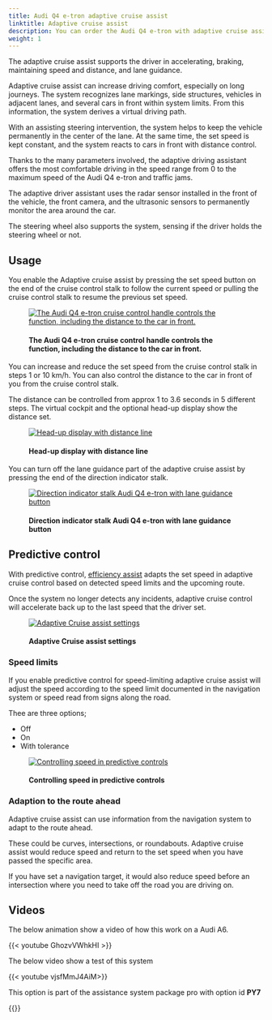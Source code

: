 ```yaml
---
title: Audi Q4 e-tron adaptive cruise assist
linktitle: Adaptive cruise assist
description: You can order the Audi Q4 e-tron with adaptive cruise assist. The adaptive cruise assist combines adaptive cruise control and active lane assist.
weight: 1
---
```

<!-- markdownlint-disable MD033 -->
The adaptive cruise assist supports the driver in accelerating, braking, maintaining speed and distance, and lane guidance.

Adaptive cruise assist can increase driving comfort, especially on long journeys. The system recognizes lane markings, side structures, vehicles in adjacent lanes, and several cars in front within system limits. From this information, the system derives a virtual driving path.

With an assisting steering intervention, the system helps to keep the vehicle permanently in the center of the lane. At the same time, the set speed is kept constant, and the system reacts to cars in front with distance control.

Thanks to the many parameters involved, the adaptive driving assistant offers the most comfortable driving in the speed range from 0 to the maximum speed of the Audi Q4 e-tron and traffic jams.

The adaptive driver assistant uses the radar sensor installed in the front of the vehicle, the front camera, and the ultrasonic sensors to permanently monitor the area around the car.

The steering wheel also supports the system, sensing if the driver holds the steering wheel or not. 

## Usage

You enable the Adaptive cruise assist by pressing the set speed button on the end of the cruise control stalk to follow the current speed or pulling the cruise control stalk to resume the previous set speed.

<figure>
    <a href="https://media.electrichasgoneaudi.net/multimedia/models/q4-e-tron/technology/drivingassistance/adaptivecruisecontrol/cruisecontrol.jpg">
        <img src="https://media.electrichasgoneaudi.net/multimedia/models/q4-e-tron/technology/drivingassistance/adaptivecruisecontrol/cruisecontrols.jpg"
        class="img-fluid" alt="The Audi Q4 e-tron cruise control handle controls the function, including the distance to the car in front."
        title="The Audi Q4 e-tron cruise control handle controls the function, including the distance to the car in front.">
    </a>
    <figcaption><h4>The Audi Q4 e-tron cruise control handle controls the function, including the distance to the car in front.</h4></figcaption>
</figure>

You can increase and reduce the set speed from the cruise control stalk in steps 1 or 10 km/h.
You can also control the distance to the car in front of you from the cruise control stalk.

The distance can be controlled from approx 1 to 3.6 seconds in 5 different steps. The virtual cockpit and the optional head-up display show the distance set.

<figure>
    <a href="https://media.electrichasgoneaudi.net/multimedia/models/q4-e-tron/technology/drivingassistance/adaptivecruiseassist/headupdistance.jpg">
        <img src="https://media.electrichasgoneaudi.net/multimedia/models/q4-e-tron/technology/drivingassistance/adaptivecruiseassist/headupdistances.jpg"
        class="img-fluid" alt="Head-up display with distance line" title="Head-up display with distance line">
    </a>
    <figcaption><h4>Head-up display with distance line</h4></figcaption>
</figure>

You can turn off the lane guidance part of the adaptive cruise assist by pressing the end of the direction indicator stalk.

<figure>
    <a href="https://media.electrichasgoneaudi.net/multimedia/models/q4-e-tron/technology/drivingassistance/activelaneassist/laneassistbutton.jpg">
        <img src="https://media.electrichasgoneaudi.net/multimedia/models/q4-e-tron/technology/drivingassistance/activelaneassist/laneassistbuttons.jpg"
        class="img-fluid" alt="Direction indicator stalk Audi Q4 e-tron with lane guidance button" title="Direction indicator stalk Audi Q4 e-tron with lane guidance button">
    </a>
    <figcaption><h4>Direction indicator stalk Audi Q4 e-tron with lane guidance button</h4></figcaption>
</figure>

## Predictive control

With predictive control, [efficiency assist](../predictiveefficiencyassist/) adapts the set speed in adaptive cruise control based on detected speed limits and the upcoming route.

Once the system no longer detects any incidents, adaptive cruise control will accelerate back up to the last speed that the driver set.

 <figure>
    <a href="https://media.electrichasgoneaudi.net/multimedia/models/q4-e-tron/technology/drivingassistance/adaptivecruiseassist/settings1.jpg">
        <img src="https://media.electrichasgoneaudi.net/multimedia/models/q4-e-tron/technology/drivingassistance/adaptivecruiseassist/settings1s.jpg"
        class="img-fluid" alt="Adaptive Cruise assist settings" title="Adaptive Cruise assist settings">
    </a>
    <figcaption><h4>Adaptive Cruise assist settings</h4></figcaption>
</figure>

### Speed limits

If you enable predictive control for speed-limiting adaptive cruise assist will adjust the speed according to the speed limit documented in the navigation system or speed read from signs along the road.

Thee are three options;

- Off
- On
- With tolerance

 <figure>
    <a href="https://media.electrichasgoneaudi.net/multimedia/models/q4-e-tron/technology/drivingassistance/adaptivecruiseassist/settings2.jpg">
        <img src="https://media.electrichasgoneaudi.net/multimedia/models/q4-e-tron/technology/drivingassistance/adaptivecruiseassist/settings2s.jpg"
        class="img-fluid" alt="Controlling speed in predictive controls" title="Controlling speed in predictive controls">
    </a>
    <figcaption><h4>Controlling speed in predictive controls</h4></figcaption>
</figure>

### Adaption to the route ahead

Adaptive cruise assist can use information from the navigation system to adapt to the route ahead. 

These could be curves, intersections, or roundabouts.
Adaptive cruise assist would reduce speed and return to the set speed when you have passed the specific area.

If you have set a navigation target, it would also reduce speed before an intersection where you need to take off the road you are driving on.

## Videos

The below animation show a video of how this work on a Audi A6.

{{< youtube GhozvVWhkHI >}}

The below video show a test of this system

{{< youtube vjsfMmJ4AiM>}}

This option is part of the assistance system package pro with option id **PY7**

{{<children description="true" />}}
